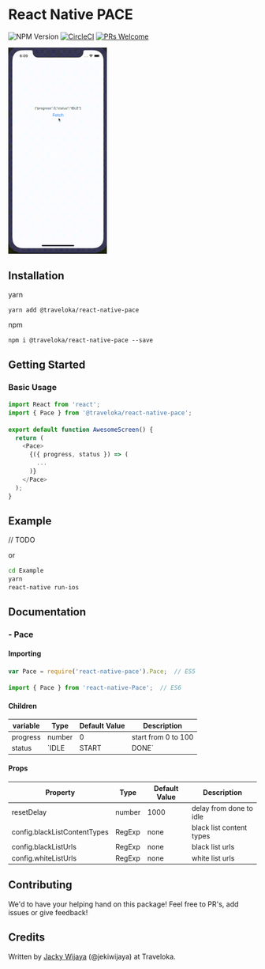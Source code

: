 # React Native PACE

![NPM Version](https://badge.fury.io/js/react-native-pace.svg) [![CircleCI](https://circleci.com/gh/traveloka/react-native-pace/tree/master.svg?style=shield&circle-token=ab2fa2d1fdea74636ee3132e16c82003cdc95383)](https://circleci.com/gh/traveloka/react-native-pace) [![PRs Welcome](https://img.shields.io/badge/PRs-welcome-brightgreen.svg?style=flat-square)](http://makeapullrequest.com)

<img src="docs/demo.gif" data-canonical-src="https://gyazo.com/eb5c5741b6a9a16c692170a41a49c858.png" width="200"/>

## Installation

yarn

```
yarn add @traveloka/react-native-pace
```

npm

```
npm i @traveloka/react-native-pace --save
```

## Getting Started

### Basic Usage

```javascript
import React from 'react';
import { Pace } from '@traveloka/react-native-pace';

export default function AwesomeScreen() {
  return (
    <Pace>
      {({ progress, status }) => (
        ...
      )}
    </Pace>
  );
}
```

## Example
// TODO

or

```bash
cd Example
yarn
react-native run-ios
```

## Documentation

### - Pace

#### Importing
```javascript
var Pace = require('react-native-pace').Pace;  // ES5

import { Pace } from 'react-native-Pace';  // ES6
```

#### Children
| variable | Type                  | Default Value | Description         |
| -------- | --------------------- | ------------- | ------------------- |
| progress | number                | 0             | start from 0 to 100 |
| status   | `IDLE | START | DONE` | IDLE          | status of progress  |

#### Props
| Property                     | Type   | Default Value | Description              |
| ---------------------------- | ------ | ------------- | ------------------------ |
| resetDelay                   | number | 1000          | delay from done to idle  |
| config.blackListContentTypes | RegExp | none          | black list content types |
| config.blackListUrls         | RegExp | none          | black list urls          |
| config.whiteListUrls         | RegExp | none          | white list urls          |

## Contributing

We'd to have your helping hand on this package! Feel free to PR's, add issues or give feedback!

## Credits
Written by [Jacky Wijaya](https://www.linkedin.com/in/jacky-wijaya-125b90b6/) (@jekiwijaya) at Traveloka.
